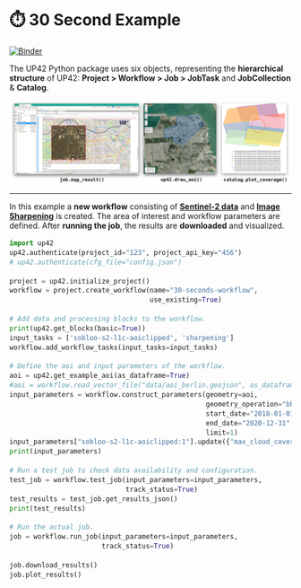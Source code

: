 # :stopwatch: 30 Second Example

[![Binder](https://mybinder.org/badge_logo.svg)](https://mybinder.org/v2/gh/up42/up42-py/master?filepath=examples%2Fguides%2F30-seconds-example.ipynb)

The UP42 Python package uses six objects, representing the **hierarchical structure** of UP42: **Project > Workflow > Job > JobTask** and **JobCollection** & **Catalog**.

![](assets/vizualisations.jpg)

------------------------

In this example a **new workflow** consisting of [**Sentinel-2 data**](https://marketplace.up42.com/block/3a381e6b-acb7-4cec-ae65-50798ce80e64)
and [**Image Sharpening**](https://marketplace.up42.com/block/e374ea64-dc3b-4500-bb4b-974260fb203e) is created.
The area of interest and workflow parameters are defined. After **running the job**, 
the results are **downloaded** and visualized.

```python
import up42
up42.authenticate(project_id="123", project_api_key="456")
# up42.authenticate(cfg_file="config.json")

project = up42.initialize_project()
workflow = project.create_workflow(name="30-seconds-workflow", 
                                   use_existing=True)

# Add data and processing blocks to the workflow.
print(up42.get_blocks(basic=True))
input_tasks = ['sobloo-s2-l1c-aoiclipped', 'sharpening']
workflow.add_workflow_tasks(input_tasks=input_tasks)

# Define the aoi and input parameters of the workflow.
aoi = up42.get_example_aoi(as_dataframe=True)
#aoi = workflow.read_vector_file("data/aoi_berlin.geojson", as_dataframe=True)
input_parameters = workflow.construct_parameters(geometry=aoi, 
                                                 geometry_operation="bbox", 
                                                 start_date="2018-01-01",
                                                 end_date="2020-12-31",
                                                 limit=1)
input_parameters["sobloo-s2-l1c-aoiclipped:1"].update({"max_cloud_cover":60})
print(input_parameters)

# Run a test job to check data availability and configuration.
test_job = workflow.test_job(input_parameters=input_parameters, 
                             track_status=True)
test_results = test_job.get_results_json()
print(test_results)

# Run the actual job.
job = workflow.run_job(input_parameters=input_parameters, 
                       track_status=True)

job.download_results()
job.plot_results()
```
